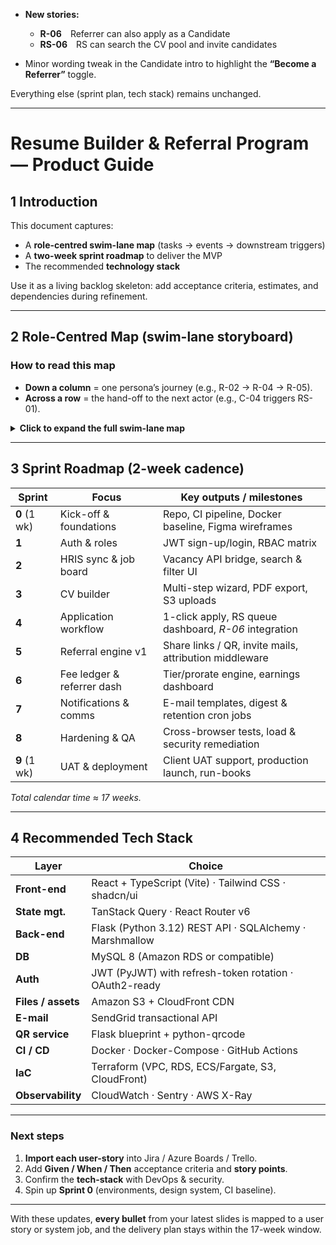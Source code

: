  
* **New stories:**

  * **R-06** Referrer can also apply as a Candidate
  * **RS-06** RS can search the CV pool and invite candidates
* Minor wording tweak in the Candidate intro to highlight the **“Become a Referrer”** toggle.

Everything else (sprint plan, tech stack) remains unchanged.

---

# Resume Builder & Referral Program — Product Guide

## 1  Introduction

This document captures:

* A **role-centred swim-lane map** (tasks → events → downstream triggers)
* A **two-week sprint roadmap** to deliver the MVP
* The recommended **technology stack**

Use it as a living backlog skeleton: add acceptance criteria, estimates, and dependencies during refinement.

---

## 2  Role-Centred Map (swim-lane storyboard)

### How to read this map

* **Down a column** = one persona’s journey (e.g., R-02 → R-04 → R-05).
* **Across a row** = the hand-off to the next actor (e.g., C-04 triggers RS-01).

<details>
<summary><strong>Click to expand the full swim-lane map</strong></summary>

### 2.1  Referrer (“I bring people in”) 12days

| #        | Referrer user-story (As a Referrer …)                                                 | System event it causes →          | Who / What is triggered                          |
| -------- | ------------------------------------------------------------------------------------- | --------------------------------- | ------------------------------------------------ |
| **R-01** | …I **register** (or convert from Candidate) so I can earn fees.                       | Referrer profile created          | Enables **C-01** (Candidate can credit referrer) |
| **R-02** | …I **generate a share link / QR** for a vacancy or for the portal home.               | Unique token saved                | Powers **C-02**                                  |
| **R-03** | …I **e-mail an invite** so my contact gets a tracked URL.                             | Tracked invite e-mail sent        | Also powers **C-02**                             |
| **R-04** | …I **monitor every referral’s status** on my dashboard.                               | Reads application-status stream ← | Fed by **RS-05**                                 |
| **R-05** | …I **see my earnings ledger** so I know when I’ll be paid.                            | Reads fee-ledger updates ←        | Fed by **SYS-03** & **FIN-02**                   |
| **R-06** | …I **apply to a vacancy under my own profile** if I decide to pursue the role myself. | Application row created           | Triggers **RS-01**                               |

---

### 2.2  Candidate (“I apply for a job”) 15days

*A Candidate can toggle “Become a Referrer” at any time, converting their account into a dual role.*

| #        | Candidate user-story (As a Candidate …)                           | Trigger ←      | System event it causes →           | Who / What is triggered |
| -------- | ----------------------------------------------------------------- | -------------- | ---------------------------------- | ----------------------- |
| **C-01** | …I **sign up** (direct or via referral) so I can build a profile. | Visitor action | Candidate record (+ `referrer_id`) | Enables **R-04**        |
| **C-02** | …I **land via ref link / QR** so credit goes to my referrer.      | R-02 / R-03    | Same as C-01                       | —                       |
| **C-03** | …I **complete the CV wizard** for an auto-formatted résumé.       | —              | CV stored & PDF rendered           | Ready for **C-04**      |
| **C-04** | …I **apply to an open vacancy** with one click.                   | C-03           | Application row created            | Triggers **RS-01**      |
| **C-05** | …I **track my application status** in a dashboard.                | Reads stream ← | Updated by **RS-05**               | —                       |
| **C-06** | …I **receive e-mails on status changes** so I stay informed.      | E-mail job ←   | Sent by **SYS-02**                 | —                       |

---

### 2.3  Resource Specialist (RS) (“I screen & endorse”) 15days

| #         | RS user-story (As an RS …)                                       | Trigger ←   | System event it causes →        | Who / What is triggered              |
| --------- | ---------------------------------------------------------------- | ----------- | ------------------------------- | ------------------------------------ |
| **RS-01** | …I **get a notification** when a new application arrives.        | C-04 / R-06 | Alert displayed / e-mail sent   | Enables RS action                    |
| **RS-02** | …I **open and review the CV** in the portal.                     | RS-01       | —                               | —                                    |
| **RS-03** | …I **record interview notes & provisional status**.              | RS-02       | Status = “Interviewed”          | Visible to **C-05**, **R-04**        |
| **RS-04** | …I **endorse the candidate** to the DO Team Leader.              | RS-03       | Endorsement object created      | Triggers **TL-01**                   |
| **RS-05** | …I **update final status** (Hired / Rejected) after TL feedback. | TL-02       | Status change saved             | Feeds **C-05**, **R-04**, **SYS-01** |
| **RS-06** | …I **search the CV database** and proactively invite candidates. | —           | Invite e-mail & application row | Triggers **RS-01** (self-assignment) |

---

### 2.4  DO Team Leader (TL) (“I give business sign-off”) 3-5days

| #         | TL user-story (As a TL …)                                                | Trigger ← | System event it causes → | Who / What is triggered |
| --------- | ------------------------------------------------------------------------ | --------- | ------------------------ | ----------------------- |
| **TL-01** | …I **receive an e-mail link** to approve / reject an endorsed candidate. | RS-04     | —                        | —                       |
| **TL-02** | …I **approve / reject** with one click so the RS can proceed.            | TL-01     | TL decision saved        | Drives **RS-05**        |

*(If your org skips the TL step, fold TL-01/02 into RS-05.)*

---

### 2.5  System (timed & automatic jobs)3-5days

| #          | System job                                       | Trigger | Effect →                              | Who / What is triggered         |
| ---------- | ------------------------------------------------ | ------- | ------------------------------------- | ------------------------------- |
| **SYS-01** | **Start retention clock** when status = “Hired”. | RS-05   | Timer row set (T + 30 d, 90 d)        | Used by **SYS-02**              |
| **SYS-02** | **Check retention milestones** nightly.          | Cron    | Status-change events (3 m met / exit) | Feeds **SYS-03**, e-mails C & R |
| **SYS-03** | **Write fee-ledger entry** when milestone met.   | SYS-02  | Ledger row “Payable”                  | Appears in **R-05**, **FIN-01** |

---

### 2.6  Finance (“I pay the money”)

| #          | Finance user-story (As Finance …)                           | Trigger ← | System event it causes → | Who / What is triggered               |
| ---------- | ----------------------------------------------------------- | --------- | ------------------------ | ------------------------------------- |
| **FIN-01** | …I **export the payable-fees report** each payroll cut-off. | SYS-03    | CSV / API payload ready  | Used in payroll system                |
| **FIN-02** | …I **mark fees as Paid** after payroll runs.                | FIN-01    | Ledger row updated       | Notifies **R-05** & sends payout mail |

---

### 2.7  Admin / HR Ops (“I configure & monitor”)

| #          | Admin user-story (As an Admin …)                                              |
| ---------- | ----------------------------------------------------------------------------- |
| **ADM-01** | Set or change **fee tiers & proration rules** to keep incentives competitive. |
| **ADM-02** | Manage **roles & permissions** for all users.                                 |
| **ADM-03** | View **programme analytics** (apps, hires, referral rate, cost / hire).       |
| **ADM-04** | Override statuses or fees in edge-case disputes.                              |

</details>

---

## 3  Sprint Roadmap (2-week cadence)

| Sprint       | Focus                      | Key outputs / milestones                               |
| ------------ | -------------------------- | ------------------------------------------------------ |
| **0** (1 wk) | Kick-off & foundations     | Repo, CI pipeline, Docker baseline, Figma wireframes   |
| **1**        | Auth & roles               | JWT sign-up/login, RBAC matrix                         |
| **2**        | HRIS sync & job board      | Vacancy API bridge, search & filter UI                 |
| **3**        | CV builder                 | Multi-step wizard, PDF export, S3 uploads              |
| **4**        | Application workflow       | 1-click apply, RS queue dashboard, *R-06* integration  |
| **5**        | Referral engine v1         | Share links / QR, invite mails, attribution middleware |
| **6**        | Fee ledger & referrer dash | Tier/prorate engine, earnings dashboard                |
| **7**        | Notifications & comms      | E-mail templates, digest & retention cron jobs         |
| **8**        | Hardening & QA             | Cross-browser tests, load & security remediation       |
| **9** (1 wk) | UAT & deployment           | Client UAT support, production launch, run-books       |

*Total calendar time ≈ 17 weeks.*

---

## 4  Recommended Tech Stack

| Layer              | Choice                                                  |
| ------------------ | ------------------------------------------------------- |
| **Front-end**      | React + TypeScript (Vite) · Tailwind CSS · shadcn/ui    |
| **State mgt.**     | TanStack Query · React Router v6                        |
| **Back-end**       | Flask (Python 3.12) REST API · SQLAlchemy · Marshmallow |
| **DB**             | MySQL 8 (Amazon RDS or compatible)                      |
| **Auth**           | JWT (PyJWT) with refresh-token rotation · OAuth2-ready  |
| **Files / assets** | Amazon S3 + CloudFront CDN                              |
| **E-mail**         | SendGrid transactional API                              |
| **QR service**     | Flask blueprint + python-qrcode                         |
| **CI / CD**        | Docker · Docker-Compose · GitHub Actions                |
| **IaC**            | Terraform (VPC, RDS, ECS/Fargate, S3, CloudFront)       |
| **Observability**  | CloudWatch · Sentry · AWS X-Ray                         |

---

### Next steps

1. **Import each user-story** into Jira / Azure Boards / Trello.
2. Add **Given / When / Then** acceptance criteria and **story points**.
3. Confirm the **tech-stack** with DevOps & security.
4. Spin up **Sprint 0** (environments, design system, CI baseline).

---

With these updates, **every bullet** from your latest slides is mapped to a user story or system job, and the delivery plan stays within the 17-week window.
